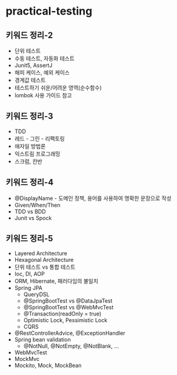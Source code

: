 # practical-testing

## 키워드 정리-2
* 단위 테스트
* 수동 테스트, 자동화 테스트
* Junit5, AssertJ
* 해피 케이스, 예외 케이스
* 경계값 테스트
* 테스트하기 쉬운/어려운 영역(순수함수)
* lombok 사용 가이드 참고

## 키워드 정리-3
* TDD
* 레드 - 그린 - 리팩토링
* 애자일 방법론
* 익스트림 프로그래밍
* 스크럼, 칸반

## 키워드 정리-4
* @DisplayName - 도메인 정책, 용어를 사용하여 명확한 문장으로 작성
* Given/When/Then
* TDD vs BDD
* Junit vs Spock

## 키워드 정리-5
* Layered Architecture
* Hexagonal Architecture
* 단위 테스트 vs 통합 테스트
* Ioc, DI, AOP
* ORM, Hibernate, 패러다임의 불일치
* Spring JPA
  * QueryDSL
  * @SpringBootTest vs @DataJpaTest
  * @SpringBootTest vs @WebMvcTest
  * @Transaction(readOnly = true)
  * Optimistic Lock, Pessimistic Lock
  * CQRS
* @RestControllerAdvice, @ExceptionHandler
* Spring bean validation
  * @NotNull, @NotEmpty, @NotBlank, …
* WebMvcTest
* MockMvc
* Mockito, Mock, MockBean
